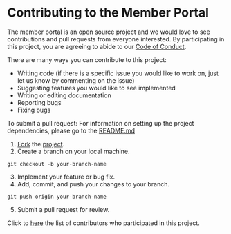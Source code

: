 # Contributing to the Member Portal

The member portal is an open source project and we would love to see contributions and pull requests from everyone interested. By participating in this project, you are agreeing to abide to our [Code of Conduct](https://github.com/renocollective/member-portal/blob/master/Code_of_Conduct.md).

There are many ways you can contribute to this project:
* Writing code (if there is a specific issue you would like to work on, just let us know by commenting on the issue)
* Suggesting features you would like to see implemented
* Writing or editing documentation
* Reporting bugs
* Fixing bugs

To submit a pull request:
For information on setting up the project dependencies, please go to the [README.md](https://github.com/renocollective/member-portal/blob/master/README.md)

1. [Fork](https://help.github.com/articles/fork-a-repo/) the [project](https://github.com/renocollective/member-portal).
2. Create a branch on your local machine.
``` shell
git checkout -b your-branch-name
```
3. Implement your feature or bug fix.
4. Add, commit, and push your changes to your branch.
```shell
git push origin your-branch-name
```
5. Submit a pull request for review.

Click to [here](https://github.com/renocollective/member-portal/graphs/contributors) the list of contributors who participated in this project.
